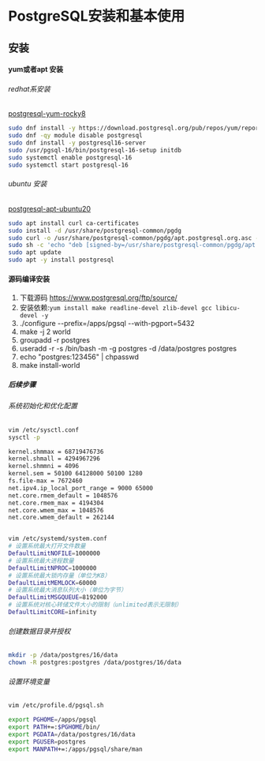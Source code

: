 # PostgreSQL安装和基本使用

## 安装

#### yum或者apt 安装

###### redhat系安装
[postgresql-yum-rocky8](https://www.postgresql.org/download/linux/redhat/)

```bash
sudo dnf install -y https://download.postgresql.org/pub/repos/yum/reporpms/EL-8-x86_64/pgdg-redhat-repo-latest.noarch.rpm
sudo dnf -qy module disable postgresql
sudo dnf install -y postgresql16-server
sudo /usr/pgsql-16/bin/postgresql-16-setup initdb
sudo systemctl enable postgresql-16
sudo systemctl start postgresql-16
```

###### ubuntu 安装
[postgresql-apt-ubuntu20](https://www.postgresql.org/download/linux/ubuntu/)

```bash
sudo apt install curl ca-certificates
sudo install -d /usr/share/postgresql-common/pgdg
sudo curl -o /usr/share/postgresql-common/pgdg/apt.postgresql.org.asc --fail https://www.postgresql.org/media/keys/ACCC4CF8.asc
sudo sh -c 'echo "deb [signed-by=/usr/share/postgresql-common/pgdg/apt.postgresql.org.asc] https://apt.postgresql.org/pub/repos/apt $(lsb_release -cs)-pgdg main" > /etc/apt/sources.list.d/pgdg.list'
sudo apt update
sudo apt -y install postgresql
```



#### 源码编译安装

1. 下载源码 https://www.postgresql.org/ftp/source/
2. 安装依赖:`yum install make readline-devel zlib-devel gcc libicu-devel -y `
3. ./configure  --prefix=/apps/pgsql  --with-pgport=5432
4. make -j 2 world
5. groupadd -r  postgres
6. useradd -r -s /bin/bash  -m  -g postgres -d  /data/postgres postgres
7. echo "postgres:123456" | chpasswd
8. make install-world

##### 后续步骤

###### 系统初始化和优化配置
```bash
vim /etc/sysctl.conf
sysctl -p

kernel.shmmax = 68719476736
kernel.shmall = 4294967296
kernel.shmmni = 4096
kernel.sem = 50100 64128000 50100 1280
fs.file-max = 7672460
net.ipv4.ip_local_port_range = 9000 65000
net.core.rmem_default = 1048576
net.core.rmem_max = 4194304
net.core.wmem_max = 1048576
net.core.wmem_default = 262144  


vim /etc/systemd/system.conf
# 设置系统最大打开文件数量
DefaultLimitNOFILE=1000000
# 设置系统最大进程数量   
DefaultLimitNPROC=1000000
# 设置系统最大锁内存量（单位为KB）
DefaultLimitMEMLOCK=60000                                                                                                                                                                   
# 设置系统最大消息队列大小（单位为字节）
DefaultLimitMSGQUEUE=8192000
# 设置系统对核心转储文件大小的限制（unlimited表示无限制）
DefaultLimitCORE=infinity
```

###### 创建数据目录并授权

```bash
mkdir -p /data/postgres/16/data
chown -R postgres:postgres /data/postgres/16/data
```

###### 设置环境变量
```bash
vim /etc/profile.d/pgsql.sh

export PGHOME=/apps/pgsql  
export PATH+=:$PGHOME/bin/
export PGDATA=/data/postgres/16/data 
export PGUSER=postgres  
export MANPATH+=:/apps/pgsql/share/man
```






